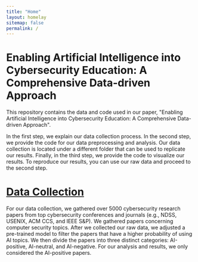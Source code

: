 ```yaml
---
title: "Home"
layout: homelay
sitemap: false
permalink: /
---
```


# Enabling Artificial Intelligence into Cybersecurity Education: A Comprehensive Data-driven Approach

This repository contains the data and code used in our paper, "Enabling Artificial Intelligence into Cybersecurity Education: A Comprehensive Data-driven Approach".

In the first step, we explain our data collection process. In the second step, we provide the code for our data preprocessing and analysis. Our data collection is located under a different folder that can be used to replicate our results. Finally, in the third step, we provide the code to visualize our results. To reproduce our results, you can use our raw data and proceed to the second step.

# [Data Collection](#data-collection)
For our data collection, we gathered over 5000 cybersecurity research papers from top cybersecurity conferences and journals (e.g., NDSS, USENIX, ACM CCS, and IEEE S&P). We gathered papers concerning computer security topics. After we collected our raw data, we adjusted a pre-trained model to filter the papers that have a higher probability of using AI topics. We then divide the papers into three distinct categories: AI-positive, AI-neutral, and AI-negative. For our analysis and results, we only considered the AI-positive papers.



